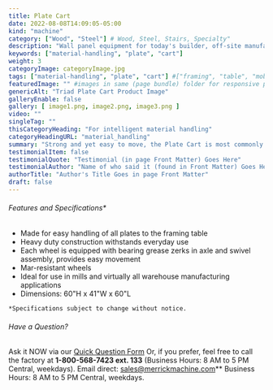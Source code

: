 ```yaml
---
title: Plate Cart
date: 2022-08-08T14:09:05-05:00
kind: "machine"
category: ["Wood", "Steel"] # Wood, Steel, Stairs, Specialty"
description: "Wall panel equipment for today's builder, off-site manufacturing, modular construction, wall panelization center, including wall panel components and subcomponents machines."
keywords: ["material-handling", "plate", "cart"]
weight: 3
categoryImage: categoryImage.jpg
tags: ["material-handling", "plate", "cart"] #["framing", "table", "mobile", "stick-builder" "shed-builder"]
featuredImage: "" #images in same (page bundle) folder for responsive processing
genericAlt: "Triad Plate Cart Product Image"
galleryEnable: false
gallery: [ image1.png, image2.png, image3.png ]
video: ""
singleTag: ""
thisCategoryHeading: "For intelligent material handling"
categoryHeadingURL: "material_handling"
summary: "Strong and yet easy to move, the Plate Cart is most commonly used to stage plates near your framers and framing table."
testimonialItem: false
testimonialQuote: "Testimonial (in page Front Matter) Goes Here"
testimonialAuthor: "Name of who said it (found in Front Matter) Goes Here"
authorTitle: "Author's Title Goes in page Front Matter"
draft: false
---
```


###### Features and Specifications*

- Made for easy handling of all plates to the framing table
- Heavy duty construction withstands everyday use
- Each wheel is equipped with bearing grease zerks in axle and swivel assembly, provides easy movement
- Mar-resistant wheels
- Ideal for use in mills and virtually all warehouse manufacturing applications
- Dimensions: 60"H x 41"W x 60"L

`*Specifications subject to change without notice.`

###### Have a Question?

Ask it NOW via our [Quick Question Form](#qq)
Or, if you prefer, feel free to call the factory at **1-800-568-7423 ext. 133** (Business Hours: 8 AM to 5 PM Central, weekdays). Email direct: sales@merrickmachine.com** Business Hours: 8 AM to 5 PM Central, weekdays.
